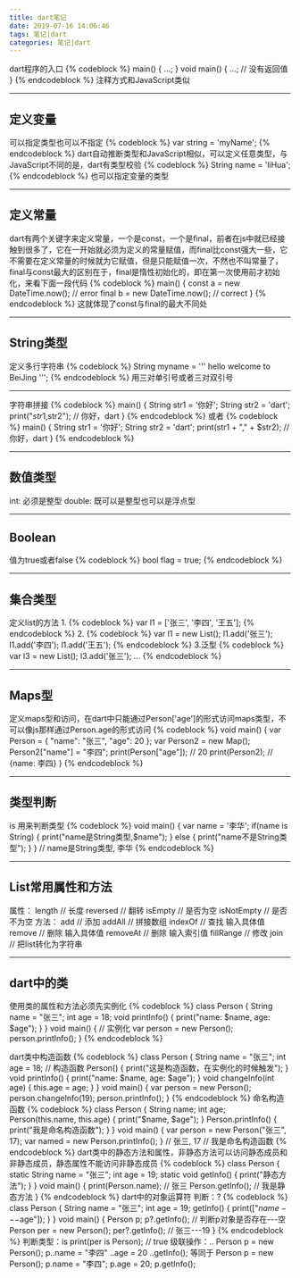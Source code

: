 ```yaml
---
title: dart笔记
date: 2019-07-16 14:06:46
tags: 笔记|dart
categories: 笔记|dart
---
```

dart程序的入口
{% codeblock %}
main() {
  ...;
}
void main() {
  ...; // 没有返回值 
}
{% endcodeblock %}
注释方式和JavaScript类似

---
定义变量
---

可以指定类型也可以不指定
{% codeblock %}
var string = 'myName';
{% endcodeblock %}
dart自动推断类型和JavaScript相似，可以定义任意类型，与JavaScript不同的是，dart有类型校验
{% codeblock %}
String name = 'liHua';
{% endcodeblock %}
也可以指定变量的类型

---
定义常量
---

dart有两个关键字来定义常量，一个是const，一个是final，前者在js中就已经接触到很多了，它在一开始就必须为定义的常量赋值，而final比const强大一些，它不需要在定义常量的时候就为它赋值，但是只能赋值一次，不然也不叫常量了，final与const最大的区别在于，final是惰性初始化的，即在第一次使用前才初始化，来看下面一段代码
{% codeblock %}
main() {
  const a = new DateTime.now(); // error
  final b = new DateTime.now(); // correct
}
{% endcodeblock %}
这就体现了const与final的最大不同处

---
String类型
---

定义多行字符串
{% codeblock %}
String myname = 
 '''
   hello
   welcome to BeiJing
 ''';
{% endcodeblock %}
用三对单引号或者三对双引号

---
字符串拼接
{% codeblock %}
main() {
  String str1 = '你好';
  String str2 = 'dart';
  print("$str1,$str2"); // 你好，dart
}
{% endcodeblock %}
或者
{% codeblock %}
main() {
  String str1 = '你好';
  String str2 = 'dart';
  print(str1 + "," + $str2); // 你好，dart
}
{% endcodeblock %}

---
数值类型
---
int: 必须是整型
double: 既可以是整型也可以是浮点型

---
Boolean
---

值为true或者false
{% codeblock %}
bool flag = true;
{% endcodeblock %}

---
集合类型
---
定义list的方法
1.
{% codeblock %}
var l1 = ['张三', '李四', '王五'];
{% endcodeblock %}
2.
{% codeblock %}
var l1 = new List();
  l1.add('张三');
  l1.add('李四');
  l1.add('王五');
{% endcodeblock %}
3.泛型
{% codeblock %}
var l3 = new List<String>();
  l3.add('张三');
  ...
{% endcodeblock %}

---
Maps型
---

定义maps型和访问，在dart中只能通过Person['age']的形式访问maps类型，不可以像js那样通过Person.age的形式访问
{% codeblock %}
void main() {
  var Person = {
      "name": "张三",
      "age": 20
    };
    var Person2 = new Map();
    Person2["name"] = "李四";
    print(Person["age"]); // 20
    print(Person2); // {name: 李四}
}
{% endcodeblock %}

---
类型判断
---
is 用来判断类型
{% codeblock %}
void main() {
  var name = '李华';
  if(name is String) {
    print("name是String类型,$name");
  } else {
    print("name不是String类型");
  }
} // name是String类型, 李华
{% endcodeblock %}

---
List常用属性和方法
---
属性：
length // 长度
reversed // 翻转
isEmpty // 是否为空
isNotEmpty // 是否不为空
方法：
add // 添加
addAll // 拼接数组
indexOf // 查找 输入具体值
remove // 删除 输入具体值
removeAt // 删除 输入索引值
fillRange // 修改
join // 把list转化为字符串

---
dart中的类
---
使用类的属性和方法必须先实例化
{% codeblock %}
class Person {
  String name = "张三";
  int age = 18;
  void printInfo() {
    print("name: $name, age: $age");
  }
}
void main() {
  // 实例化
  var person = new Person();
  person.printInfo();
}
{% endcodeblock %}

dart类中构造函数
{% codeblock %}
class Person {
  String name = "张三";
  int age = 18;
  // 构造函数
  Person() {
    print("这是构造函数，在实例化的时候触发");
  }
  void printInfo() {
    print("name: $name, age: $age");
  }
  void changeInfo(int age) {
    this.age = age;
  }
}
void main() {
  var person = new Person();
  person.changeInfo(19);
  person.printInfo();
}
{% endcodeblock %}
命名构造函数
{% codeblock %}
class Person {
  String name;
  int age;
  Person(this.name, this.age) {
    print("$name, $age");
  }
  Person.printInfo() {
    print("我是命名构造函数");
  }
}
void main() {
  var person = new Person("张三", 17);
  var named = new Person.printInfo();
}
// 张三, 17
// 我是命名构造函数
{% endcodeblock %}
dart类中的静态方法和属性，非静态方法可以访问静态成员和非静态成员，静态属性不能访问非静态成员
{% codeblock %}
class Person {
  static String name = "张三";
  int age = 19;
  static void getInfo() {
    print("静态方法");
  }
}
void main() {
  print(Person.name); // 张三
  Person.getInfo(); // 我是静态方法
}
{% endcodeblock %}
dart中的对象运算符
判断：?
{% codeblock %}
class Person {
  String name = "张三";
  int age = 19;
  getInfo() {
    print(["$name---$age"]);
  }
}
void main() {
  Person p;
  p?.getInfo(); // 判断p对象是否存在---空
  Person per = new Person();
  per?.getInfo(); // 张三---19
}
{% endcodeblock %}
判断类型：is
print(per is Person); // true
级联操作：..
Person p = new Person();
p..name = "李四"
 ..age = 20
 ..getInfo();
等同于
Person p = new Person();
p.name = "李四";
p.age = 20;
p.getInfo();

